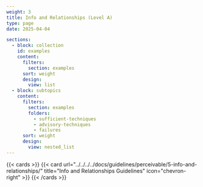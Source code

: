 ```yaml
---
weight: 3
title: Info and Relationships (Level A)
type: page
date: 2025-04-04

sections:
  - block: collection
    id: examples
    content:
      filters:
        section: examples
      sort: weight
      design:
        view: list
  - block: subtopics
    content:
      filters:
        section: examples
        folders: 
          - sufficient-techniques
          - advisory-techniques
          - failures
      sort: weight
      design:
        view: nested_list
---
```


{{< cards >}}
  {{< card url="../../../../docs/guidelines/perceivable/5-info-and-relationships/" title="Info and Relationships Guidelines" icon="chevron-right" >}}
{{< /cards >}}